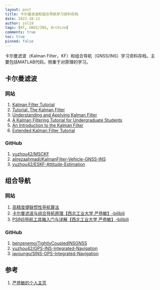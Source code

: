 ```yaml
---
layout: post
title: 卡尔曼滤波和组合导航学习资料存档
date: 2022-10-11
author: zxl19
tags: [KF, GNSS/INS, Archive]
comments: true
toc: true
pinned: false
---
```


卡尔曼滤波（Kalman Filter，KF）和组合导航（GNSS/INS）学习资料存档，主要包括MATLAB代码，侧重于对原理的学习。

<!-- more -->

## 卡尔曼滤波

### 网站

1. [Kalman Filter Tutorial](https://www.kalmanfilter.net/default.aspx)
2. [Tutorial: The Kalman Filter](https://web.mit.edu/kirtley/kirtley/binlustuff/literature/control/Kalman%20filter.pdf)
3. [Understanding and Applying Kalman Filter](https://www.cs.cmu.edu/~motionplanning/papers/sbp_papers/kalman/kleeman_understanding_kalman.pdf)
4. [A Kalman Filtering Tutorial for Undergraduate Students](https://aircconline.com/ijcses/V8N1/8117ijcses01.pdf)
5. [An Introduction to the Kalman Filter](https://www.cs.unc.edu/~welch/media/pdf/kalman_intro.pdf)
6. [Extended Kalman Filter Tutorial](https://homes.cs.washington.edu/~todorov/courses/cseP590/readings/tutorialEKF.pdf)

### GitHub

1. [yuzhou42/MSCKF](https://github.com/yuzhou42/MSCKF)
2. [alirezaahmadi/KalmanFilter-Vehicle-GNSS-INS](https://github.com/alirezaahmadi/KalmanFilter-Vehicle-GNSS-INS)
3. [yuzhou42/ESKF-Attitude-Estimation](https://github.com/yuzhou42/ESKF-Attitude-Estimation)

## 组合导航

### 网站

1. [高精度捷联惯性导航算法](http://www.psins.org.cn)
2. [卡尔曼滤波与组合导航原理【西北工业大学 严恭敏】-bilibili](https://www.bilibili.com/video/BV11K411J7gp)
3. [PSINS导航工具箱入门与详解【西北工业大学 严恭敏】-bilibili](https://www.bilibili.com/video/BV1R54y1E7ut)

### GitHub

1. [benzenemo/TightlyCoupledINSGNSS](https://github.com/benzenemo/TightlyCoupledINSGNSS)
2. [yuzhou42/GPS-INS-Integrated-Navigation](https://github.com/yuzhou42/GPS-INS-Integrated-Navigation)
3. [jayoungo/SINS-GPS-Integrated-Navigation](https://github.com/jayoungo/SINS-GPS-Integrated-Navigation)

## 参考

1. [严恭敏的个人主页](https://teacher.nwpu.edu.cn/yangongmin.html)
